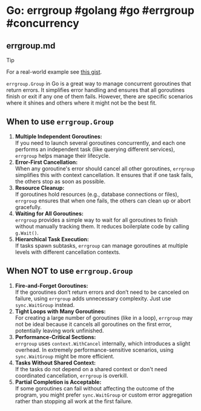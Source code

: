 # Go: errgroup #golang #go #errgroup #concurrency

## errgroup.md

> [!TIP]
> For a real-world example see [this gist][real-world].

`errgroup.Group` in Go is a great way to manage concurrent goroutines that return errors. It simplifies error handling and ensures that all goroutines finish or exit if any one of them fails. However, there are specific scenarios where it shines and others where it might not be the best fit.

## When to use `errgroup.Group`

1. **Multiple Independent Goroutines:**  
  If you need to launch several goroutines concurrently, and each one performs an independent task (like querying different services), `errgroup` helps manage their lifecycle.
2. **Error-First Cancellation:**  
  When any goroutine's error should cancel all other goroutines, `errgroup` simplifies this with context cancellation. It ensures that if one task fails, the others stop as soon as possible.
3. **Resource Cleanup:**  
  If goroutines hold resources (e.g., database connections or files), `errgroup` ensures that when one fails, the others can clean up or abort gracefully.
4. **Waiting for All Goroutines:**  
  `errgroup` provides a simple way to wait for all goroutines to finish without manually tracking them. It reduces boilerplate code by calling `g.Wait()`.
5. **Hierarchical Task Execution:**  
  If tasks spawn subtasks, `errgroup` can manage goroutines at multiple levels with different cancellation contexts.

## When NOT to use `errgroup.Group`

1. **Fire-and-Forget Goroutines:**  
  If the goroutines don’t return errors and don’t need to be canceled on failure, using `errgroup` adds unnecessary complexity. Just use `sync.WaitGroup` instead.
2. **Tight Loops with Many Goroutines:**  
  For creating a large number of goroutines (like in a loop), `errgroup` may not be ideal because it cancels all goroutines on the first error, potentially leaving work unfinished.
3. **Performance-Critical Sections:**  
  `errgroup` uses `context.WithCancel` internally, which introduces a slight overhead. In extremely performance-sensitive scenarios, using `sync.WaitGroup` might be more efficient.
4. **Tasks Without Shared Context:**  
  If the tasks do not depend on a shared context or don't need coordinated cancellation, `errgroup` is overkill.
5. **Partial Completion is Acceptable:**  
  If some goroutines can fail without affecting the outcome of the program, you might prefer `sync.WaitGroup` or custom error aggregation rather than stopping all work at the first failure.

[real-world]: https://gist.github.com/Integralist/927f91c34be67499a6a1a430ddaebe92#file-2-main-go


